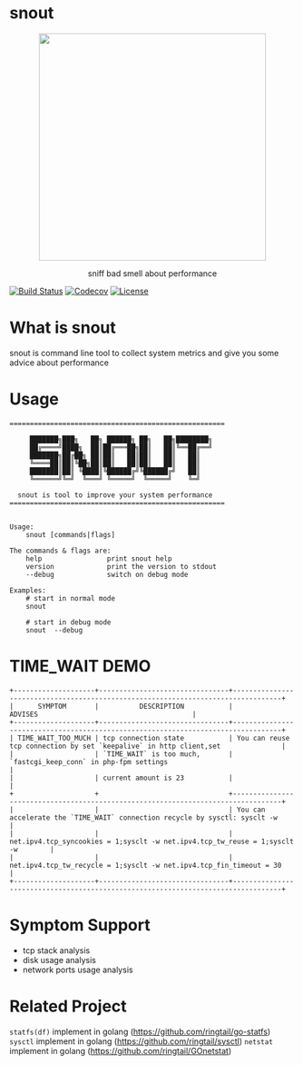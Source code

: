 # snout
<p align="center">
    <img width="400"  src="http://snout.oss-cn-beijing.aliyuncs.com/snout.png">
  <p align="center">sniff bad smell about performance</p>
</p>

[![Build Status](https://travis-ci.org/ringtail/snout.svg?branch=master)](https://travis-ci.org/ringtail/snout)
[![Codecov](https://codecov.io/gh/ringtail/snout/branch/master/graph/badge.svg)](https://codecov.io/gh/ringtail/snout)
[![License](https://img.shields.io/badge/license-Apache%202-4EB1BA.svg)](https://www.apache.org/licenses/LICENSE-2.0.html)

# What is snout

snout is command line tool to collect system metrics and give you some advice about performance

# Usage
```
=====================================================

     ███████╗███╗   ██╗ ██████╗ ██╗   ██╗████████╗
     ██╔════╝████╗  ██║██╔═══██╗██║   ██║╚══██╔══╝
     ███████╗██╔██╗ ██║██║   ██║██║   ██║   ██║
     ╚════██║██║╚██╗██║██║   ██║██║   ██║   ██║
     ███████║██║ ╚████║╚██████╔╝╚██████╔╝   ██║
     ╚══════╝╚═╝  ╚═══╝ ╚═════╝  ╚═════╝    ╚═╝

  snout is tool to improve your system performance
=====================================================


Usage:
	snout [commands|flags]

The commands & flags are:
	help 				print snout help
	version 			print the version to stdout
	--debug 			switch on debug mode

Examples:
	# start in normal mode
	snout

	# start in debug mode
	snout  --debug
```
# TIME_WAIT DEMO
```
+--------------------+--------------------------------+----------------------------------------------------------------------------------+
|      SYMPTOM       |          DESCRIPTION           |                                     ADVISES                                      |
+--------------------+--------------------------------+----------------------------------------------------------------------------------+
| TIME_WAIT_TOO_MUCH | tcp connection state           | You can reuse tcp connection by set `keepalive` in http client,set               |
|                    | `TIME_WAIT` is too much,       | `fastcgi_keep_conn` in php-fpm settings                                          |
|                    | current amount is 23           |                                                                                  |
+                    +                                +----------------------------------------------------------------------------------+
|                    |                                | You can accelerate the `TIME_WAIT` connection recycle by sysctl: sysclt -w       |
|                    |                                | net.ipv4.tcp_syncookies = 1;sysclt -w net.ipv4.tcp_tw_reuse = 1;sysclt -w        |
|                    |                                | net.ipv4.tcp_tw_recycle = 1;sysclt -w net.ipv4.tcp_fin_timeout = 30              |
+--------------------+--------------------------------+----------------------------------------------------------------------------------+
```

# Symptom Support
* tcp stack analysis
* disk usage analysis
* network ports usage analysis

# Related Project
`statfs(df)` implement in golang  (<a href="https://github.com/ringtail/go-statfs">https://github.com/ringtail/go-statfs</a>)
`sysctl` implement in golang  (<a href="https://github.com/ringtail/sysctl">https://github.com/ringtail/sysctl</a>)
`netstat` implement in golang  (<a href="https://github.com/ringtail/GOnetstat">https://github.com/ringtail/GOnetstat</a>)